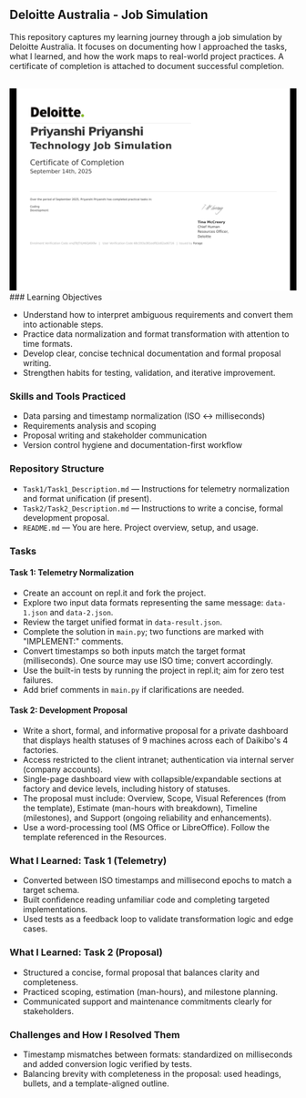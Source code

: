 ## Deloitte Australia - Job Simulation

This repository captures my learning journey through a job simulation by Deloitte Australia. It focuses on documenting how I approached the tasks, what I learned, and how the work maps to real-world project practices. A certificate of completion is attached to document successful completion.

<br/>
<img src="Deloitte_Job_Simulation_Certificate.png" alt="Certificate">
<br/>
### Learning Objectives

- Understand how to interpret ambiguous requirements and convert them into actionable steps.
- Practice data normalization and format transformation with attention to time formats.
- Develop clear, concise technical documentation and formal proposal writing.
- Strengthen habits for testing, validation, and iterative improvement.

### Skills and Tools Practiced

- Data parsing and timestamp normalization (ISO ↔ milliseconds)
- Requirements analysis and scoping
- Proposal writing and stakeholder communication
- Version control hygiene and documentation-first workflow

### Repository Structure

- `Task1/Task1_Description.md` — Instructions for telemetry normalization and format unification (if present).
- `Task2/Task2_Description.md` — Instructions to write a concise, formal development proposal.
- `README.md` — You are here. Project overview, setup, and usage.

### Tasks

#### Task 1: Telemetry Normalization
- Create an account on repl.it and fork the project.
- Explore two input data formats representing the same message: `data-1.json` and `data-2.json`.
- Review the target unified format in `data-result.json`.
- Complete the solution in `main.py`; two functions are marked with "IMPLEMENT:" comments.
- Convert timestamps so both inputs match the target format (milliseconds). One source may use ISO time; convert accordingly.
- Use the built-in tests by running the project in repl.it; aim for zero test failures.
- Add brief comments in `main.py` if clarifications are needed.

#### Task 2: Development Proposal
- Write a short, formal, and informative proposal for a private dashboard that displays health statuses of 9 machines across each of Daikibo's 4 factories.
- Access restricted to the client intranet; authentication via internal server (company accounts).
- Single-page dashboard view with collapsible/expandable sections at factory and device levels, including history of statuses.
- The proposal must include: Overview, Scope, Visual References (from the template), Estimate (man-hours with breakdown), Timeline (milestones), and Support (ongoing reliability and enhancements).
- Use a word-processing tool (MS Office or LibreOffice). Follow the template referenced in the Resources.


### What I Learned: Task 1 (Telemetry)

- Converted between ISO timestamps and millisecond epochs to match a target schema.
- Built confidence reading unfamiliar code and completing targeted implementations.
- Used tests as a feedback loop to validate transformation logic and edge cases.

### What I Learned: Task 2 (Proposal)

- Structured a concise, formal proposal that balances clarity and completeness.
- Practiced scoping, estimation (man-hours), and milestone planning.
- Communicated support and maintenance commitments clearly for stakeholders.


### Challenges and How I Resolved Them

- Timestamp mismatches between formats: standardized on milliseconds and added conversion logic verified by tests.
- Balancing brevity with completeness in the proposal: used headings, bullets, and a template-aligned outline.
